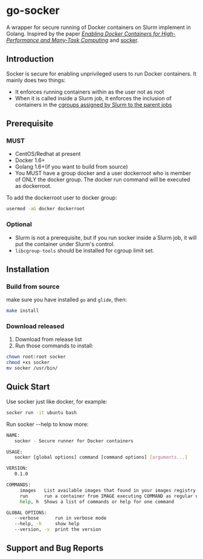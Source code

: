 # go-socker

A wrapper for secure running of Docker containers on Slurm implement in Golang. Inspired by the paper _[Enabling Docker Containers for High-Performance and Many-Task Computing](https://ieeexplore.ieee.org/document/7923813/)_ and [socker](https://github.com/unioslo/socker).

## Introduction

Socker is secure for enabling unprivileged users to run Docker containers. It mainly does two things:

- It enforces running containers within as the user not as root
- When it is called inside a Slurm job, it enforces the inclusion of containers in the [cgroups assigned by Slurm to the parent jobs](https://slurm.schedmd.com/cgroups.html)

## Prerequisite

### MUST

- CentOS/Redhat at present
- Docker 1.6+
- Golang 1.6+(if you want to build from source)
- You MUST have a group docker and a user dockerroot who is member of ONLY the docker group. The docker run command will be executed as dockerroot.

To add the dockerroot user to docker group:

```bash
usermod -aG docker dockerroot
```

### Optional

- Slurm is not a prerequisite, but if you run socker inside a Slurm job, it will put the container under Slurm's control.
- `libcgroup-tools` should be installed for cgroup limit set.

## Installation

### Build from source

make sure you have installed `go` and `glide`, then:

```bash
make install
```

### Download released

1. Download from release list
2. Run those commands to install:

```bash
chown root:root socker
chmod +xs socker
mv socker /usr/bin/
```

## Quick Start

Use socker just like docker, for example:

```bash
socker run -it ubuntu bash
```

Run socker --help to know more:

```bash
NAME:
   socker - Secure runner for Docker containers

USAGE:
   socker [global options] command [command options] [arguments...]

VERSION:
   0.1.0

COMMANDS:
     images   List available images that found in your images registry from `FILE` or `PATH`
     run      run a container from IMAGE executing COMMAND as regular user
     help, h  Shows a list of commands or help for one command

GLOBAL OPTIONS:
   --verbose      run in verbose mode
   --help, -h     show help
   --version, -v  print the version
```

## Support and Bug Reports